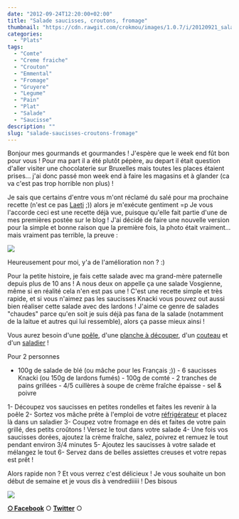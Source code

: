 ```yaml
---
date: "2012-09-24T12:20:00+02:00"
title: "Salade saucisses, croutons, fromage"
thumbnail: "https://cdn.rawgit.com/crokmou/images/1.0.7/i/20120921_salade_saucisse_knacki_fromage_crouton_0020.jpg"
categories:
  - "Plats"
tags:
  - "Comte"
  - "Creme fraiche"
  - "Crouton"
  - "Emmental"
  - "Fromage"
  - "Gruyere"
  - "Legume"
  - "Pain"
  - "Plat"
  - "Salade"
  - "Saucisse"
description: ""
slug: "salade-saucisses-croutons-fromage"
---
```


Bonjour mes gourmands et gourmandes ! J'espère que le week end fût bon pour vous ! Pour ma part il a été plutôt pépère, au depart il était question d'aller visiter une chocolaterie sur Bruxelles mais toutes les places étaient prises... j'ai donc passé mon week end à faire les magasins et à glander (ca va c'est pas trop horrible non plus) !

Je sais que certains d'entre vous m'ont réclamé du salé pour ma prochaine recette (n'est ce pas [Laeti](http://salomblog.blogspot.be/) ;)) alors je m'exécute gentiment =p Je vous l'accorde ceci est une recette déjà vue, puisque qu'elle fait partie d'une de mes premières postée sur le blog ! J'ai décidé de faire une nouvelle version pour la simple et bonne raison que la première fois, la photo était vraiment... mais vraiment pas terrible, la preuve :

[![](http://2.bp.blogspot.com/-1NY6YKhU_sw/TaNytcLvlRI/AAAAAAAAABk/tQoiJKy3cOc/s320/Salade+Vosgienne.jpg)](http://2.bp.blogspot.com/-1NY6YKhU_sw/TaNytcLvlRI/AAAAAAAAABk/tQoiJKy3cOc/s1600/Salade+Vosgienne.jpg)

Heureusement pour moi, y'a de l'amélioration non ? :)

Pour la petite histoire, je fais cette salade avec ma grand-mère paternelle depuis plus de 10 ans ! A nous deux on appelle ça une salade Vosgienne, même si en réalité cela n'en est pas une ! C'est une recette simple et très rapide, et si vous n'aimez pas les saucisses Knacki vous pouvez out aussi bien réaliser cette salade avec des lardons ! J'aime ce genre de salades "chaudes" parce qu'en soit je suis déjà pas fana de la salade (notamment de la laitue et autres qui lui ressemble), alors ça passe mieux ainsi !

Vous aurez besoin d'une [poêle](http://www.rueducommerce.fr/m/pl/malid:4769951), d'une [planche à découper](http://www.rueducommerce.fr/m/pl/malid:4820408), d'un [couteau](http://www.rueducommerce.fr/m/pl/malid:12468606) et d'un [saladier](http://www.rueducommerce.fr/m/pl/malid:4769897) !

Pour 2 personnes

- 100g de salade de blé (ou mâche pour les Français ;)) - 6 saucisses Knacki (ou 150g de lardons fumés) - 100g de comté - 2 tranches de pains grillées - 4/5 cuillères à soupe de crème fraîche épaisse - sel & poivre

1- Découpez vos saucisses en petites rondelles et faites les revenir à la poêle 2- Sortez vos mâche prête à l'emploi de votre [réfrigérateur](http://www.rueducommerce.fr/m/pl/malid:9633584) et placez là dans un saladier 3- Coupez votre fromage en dés et faites de votre pain grillé, des petits croûtons ! Versez le tout dans votre salade 4- Une fois vos saucisses dorées, ajoutez la crème fraîche, salez, poivrez et remuez le tout pendant environ 3/4 minutes 5- Ajoutez les saucisses à votre salade et mélangez le tout 6- Servez dans de belles assiettes creuses et votre repas est prêt !

Alors rapide non ? Et vous verrez c'est délicieux ! Je vous souhaite un bon début de semaine et je vous dis à vendrediiiii ! Des bisous

[![](http://1.bp.blogspot.com/-mlT3W8C_RL0/UGBA1pYBUPI/AAAAAAAAEkY/3ySY5XvqCFo/s1600/005.gif)](http://1.bp.blogspot.com/-mlT3W8C_RL0/UGBA1pYBUPI/AAAAAAAAEkY/3ySY5XvqCFo/s1600/005.gif)

[**○<span style="font-size: xx-small; margin: 0px; outline: 0px; padding: 0px;"><span style="font-family: Arial, Helvetica, sans-serif; margin: 0px; outline: 0px; padding: 0px;"> </span></span>Facebook**](https://www.facebook.com/pages/CroKMou/148093255259077) ○ [**Twitter**](https://twitter.com/Crokmou) ○
